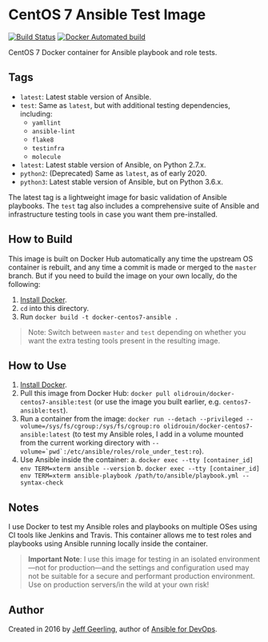 # CentOS 7 Ansible Test Image

[![Build Status](https://travis-ci.org/olidrouin/docker-centos7-ansible.svg?branch=master)](https://travis-ci.org/olidrouin/docker-centos7-ansible) [![Docker Automated build](https://img.shields.io/docker/cloud/automated/olidrouin/docker-centos7-ansible?style=plastic)](https://cloud.docker.com/repository/docker/olidrouin/docker-centos7-ansible)

CentOS 7 Docker container for Ansible playbook and role tests.

## Tags

  - `latest`: Latest stable version of Ansible.
  - `test`: Same as `latest`, but with additional testing dependencies, including:
    - `yamllint`
    - `ansible-lint`
    - `flake8`
    - `testinfra`
    - `molecule`
  - `latest`: Latest stable version of Ansible, on Python 2.7.x.
  - `python2`: (Deprecated) Same as `latest`, as of early 2020.
  - `python3`: Latest stable version of Ansible, but on Python 3.6.x.

The latest tag is a lightweight image for basic validation of Ansible playbooks. The `test` tag also includes a comprehensive suite of Ansible and infrastructure testing tools in case you want them pre-installed.

## How to Build

This image is built on Docker Hub automatically any time the upstream OS container is rebuilt, and any time a commit is made or merged to the `master` branch. But if you need to build the image on your own locally, do the following:

  1. [Install Docker](https://docs.docker.com/engine/installation/).
  2. `cd` into this directory.
  3. Run `docker build -t docker-centos7-ansible .`

> Note: Switch between `master` and `test` depending on whether you want the extra testing tools present in the resulting image.

## How to Use

  1. [Install Docker](https://docs.docker.com/engine/installation/).
  2. Pull this image from Docker Hub: `docker pull olidrouin/docker-centos7-ansible:test` (or use the image you built earlier, e.g. `centos7-ansible:test`).
  3. Run a container from the image: `docker run --detach --privileged --volume=/sys/fs/cgroup:/sys/fs/cgroup:ro olidrouin/docker-centos7-ansible:latest` (to test my Ansible roles, I add in a volume mounted from the current working directory with ``--volume=`pwd`:/etc/ansible/roles/role_under_test:ro``).
  4. Use Ansible inside the container:
    a. `docker exec --tty [container_id] env TERM=xterm ansible --version`
    b. `docker exec --tty [container_id] env TERM=xterm ansible-playbook /path/to/ansible/playbook.yml --syntax-check`

## Notes

I use Docker to test my Ansible roles and playbooks on multiple OSes using CI tools like Jenkins and Travis. This container allows me to test roles and playbooks using Ansible running locally inside the container.

> **Important Note**: I use this image for testing in an isolated environment—not for production—and the settings and configuration used may not be suitable for a secure and performant production environment. Use on production servers/in the wild at your own risk!

## Author

Created in 2016 by [Jeff Geerling](https://www.jeffgeerling.com/), author of [Ansible for DevOps](https://www.ansiblefordevops.com/).
